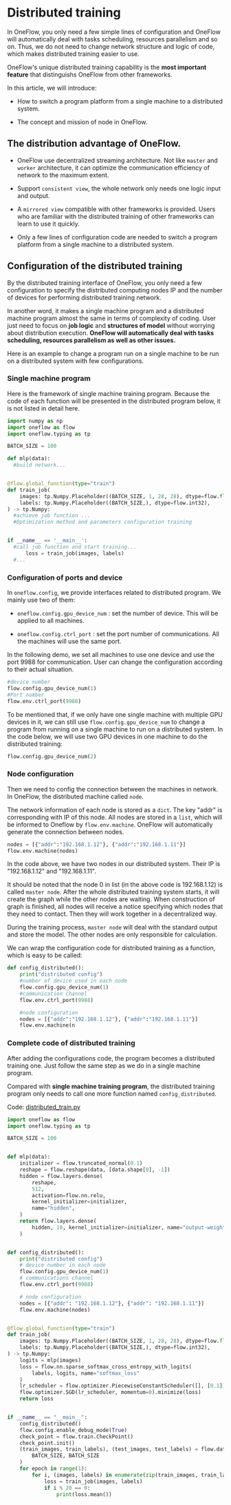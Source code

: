 # Distributed training

In OneFlow, you only need a few simple lines of configuration and OneFlow will automatically deal with tasks scheduling, resources parallelism and so on. Thus, we do not need to change network structure and logic of code, which makes distributed training easier to use.

OneFlow's unique distributed training capability is the **most important feature** that distinguishs OneFlow from other frameworks.

In this article, we will introduce:

* How to switch a program platform from a single machine to a distributed system.

* The concept and mission of node in OneFlow.

## The distribution advantage of OneFlow.

* OneFlow use decentralized streaming architecture. Not like  `master` and `worker` architecture, it can optimize the communication efficiency of network to the maximum extent.

* Support `consistent view`, the whole network only needs one logic input and output.

* A `mirrored view` compatible with other frameworks is provided. Users who are familiar with the distributed training of other frameworks can learn to use it quickly. 

* Only a few lines of configuration code are needed to switch a program platform from a single machine to a distributed system.

## Configuration of the distributed training

By the distributed training interface of OneFlow, you only need a few configuration to specify the distributed computing nodes IP and the number of devices for performing distributed training network.

In another word, it makes a single machine program and a distributed machine program almost the same in terms of complexity of coding. User just need to focus on **job logic** and **structures of model** without worrying about distribution execution. **OneFlow will automatically deal with tasks scheduling, resources parallelism as well as other issues.**

Here is an example to change a program run on a single machine to be run on a distributed system with few configurations. 

### Single machine program
Here is the framework of single machine training program. Because the code of each function will be presented in the distributed program below, it is not listed in detail here.
```python
import numpy as np
import oneflow as flow
import oneflow.typing as tp

BATCH_SIZE = 100

def mlp(data):
  #build network...


@flow.global_function(type="train")
def train_job(
    images: tp.Numpy.Placeholder((BATCH_SIZE, 1, 28, 28), dtype=flow.float),
    labels: tp.Numpy.Placeholder((BATCH_SIZE,), dtype=flow.int32),
) -> tp.Numpy:
  #achieve job function ...
  #Optimization method and parameters configuration training


if __name__ == '__main__':
  #call job function and start training...
      loss = train_job(images, labels)
  #...
```

### Configuration of ports and device

In `oneflow.config`, we provide interfaces related to distributed program. We mainly use two of them:

* `oneflow.config.gpu_device_num` : set the number of device. This will be applied to all machines.

* `oneflow.config.ctrl_port` : set the port number of communications. All the machines will use the same port. 

In the following demo, we set all machines to use one device and use the port 9988 for communication. User can change the configuration according to their actual situation.
```python
#device number
flow.config.gpu_device_num(1)
#Port number
flow.env.ctrl_port(9988)
```

To be mentioned that, if we only have one single machine with multiple GPU devices in it, we can still use  `flow.config.gpu_device_num`  to change a program from running on a single machine to run on a distributed system. In the code below, we will use two GPU devices in one machine to do the distributed training:
```python
flow.config.gpu_device_num(2)
```

### Node configuration

Then we need to config the connection between the machines in network. In OneFlow, the distributed machine called `node`.

The network information of each node is stored as a `dict`. The key "addr" is corresponding with IP of this node. All nodes are stored in a `list`, which will be informed to Oneflow by `flow.env.machine`. OneFlow will automatically generate the connection between nodes.

```python
nodes = [{"addr":"192.168.1.12"}, {"addr":"192.168.1.11"}]
flow.env.machine(nodes)
```

In the code above, we have two nodes in our distributed system. Their IP is "192.168.1.12" and "192.168.1.11".

It should be noted that the node 0 in list (in the above code is 192.168.1.12) is called `master node`. After the whole distributed training system starts, it will create the graph while the other nodes are waiting. When construction of graph is finished, all nodes will receive a notice specifying which nodes that they need to contact. Then they will work together in a decentralized way.

During the training process, `master node`  will deal with the standard output and store the model. The other nodes are only responsible for calculation.

We can wrap the configuration code for distributed training as a function, which is easy to be called:

```python
def config_distributed():
    print("distributed config")
    #number of device used in each node
    flow.config.gpu_device_num(1)
    #communication channel 
    flow.env.ctrl_port(9988)

    #node configuration 
    nodes = [{"addr":"192.168.1.12"}, {"addr":"192.168.1.11"}]
    flow.env.machine(n
```

### Complete code of distributed training
After adding the configurations code, the program becomes a distributed training one. Just follow the same step as we do in a single machine program.

Compared with **single machine training program**, the distributed training program only needs to call one more function named `config_distributed`.

Code: [distributed_train.py](../code/basics_topics/distributed_train.py)

```python
import oneflow as flow
import oneflow.typing as tp

BATCH_SIZE = 100


def mlp(data):
    initializer = flow.truncated_normal(0.1)
    reshape = flow.reshape(data, [data.shape[0], -1])
    hidden = flow.layers.dense(
        reshape,
        512,
        activation=flow.nn.relu,
        kernel_initializer=initializer,
        name="hidden",
    )
    return flow.layers.dense(
        hidden, 10, kernel_initializer=initializer, name="output-weight"
    )


def config_distributed():
    print("distributed config")
    # device number in each node
    flow.config.gpu_device_num(1)
    # communications channel
    flow.env.ctrl_port(9988)

    # node configuration 
    nodes = [{"addr": "192.168.1.12"}, {"addr": "192.168.1.11"}]
    flow.env.machine(nodes)


@flow.global_function(type="train")
def train_job(
    images: tp.Numpy.Placeholder((BATCH_SIZE, 1, 28, 28), dtype=flow.float),
    labels: tp.Numpy.Placeholder((BATCH_SIZE,), dtype=flow.int32),
) -> tp.Numpy:
    logits = mlp(images)
    loss = flow.nn.sparse_softmax_cross_entropy_with_logits(
        labels, logits, name="softmax_loss"
    )
    lr_scheduler = flow.optimizer.PiecewiseConstantScheduler([], [0.1])
    flow.optimizer.SGD(lr_scheduler, momentum=0).minimize(loss)
    return loss


if __name__ == "__main__":
    config_distributed()
    flow.config.enable_debug_mode(True)
    check_point = flow.train.CheckPoint()
    check_point.init()
    (train_images, train_labels), (test_images, test_labels) = flow.data.load_mnist(
        BATCH_SIZE, BATCH_SIZE
    )
    for epoch in range(1):
        for i, (images, labels) in enumerate(zip(train_images, train_labels)):
            loss = train_job(images, labels)
            if i % 20 == 0:
                print(loss.mean())

```

